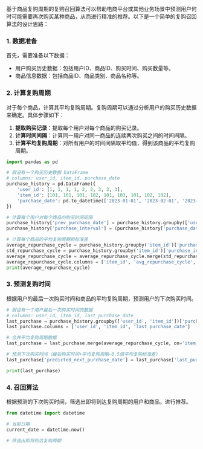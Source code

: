 基于商品复购周期的复购召回算法可以帮助电商平台或其他业务场景中预测用户何时可能需要再次购买某种商品，从而进行精准的推荐。以下是一个简单的复购召回算法的设计思路：

### 1. 数据准备

首先，需要准备以下数据：
- 用户购买历史数据：包括用户ID、商品ID、购买时间、购买数量等。
- 商品信息数据：包括商品ID、商品类别、商品名称等。

### 2. 计算复购周期

对于每个商品，计算其平均复购周期。复购周期可以通过分析用户的购买历史数据来确定。具体步骤如下：

1. **提取购买记录**：提取每个用户对每个商品的购买记录。
2. **计算时间间隔**：计算同一用户对同一商品的连续两次购买之间的时间间隔。
3. **计算平均复购周期**：对所有用户的时间间隔取平均值，得到该商品的平均复购周期。

```python
import pandas as pd

# 假设有一个购买历史数据 DataFrame
# columns: user_id, item_id, purchase_date
purchase_history = pd.DataFrame({
    'user_id': [1, 1, 1, 1, 2, 2, 3, 3, 3],
    'item_id': [101, 101, 101, 102, 101, 103, 101, 102, 102],
    'purchase_date': pd.to_datetime(['2023-01-01', '2023-02-01', '2023-03-01', '2023-01-15', '2023-01-10', '2023-01-20', '2023-01-05', '2023-02-05', '2023-03-05'])
})

# 计算每个用户对每个商品的购买时间间隔
purchase_history['prev_purchase_date'] = purchase_history.groupby(['user_id', 'item_id'])['purchase_date'].shift(1)
purchase_history['purchase_interval'] = (purchase_history['purchase_date'] - purchase_history['prev_purchase_date']).dt.days

# 计算每个商品的平均复购周期和标准差
average_repurchase_cycle = purchase_history.groupby('item_id')['purchase_interval'].mean().dropna().reset_index()
std_repurchase_cycle = purchase_history.groupby('item_id')['purchase_interval'].std(ddof=0).dropna().reset_index()
average_repurchase_cycle = average_repurchase_cycle.merge(std_repurchase_cycle, on='item_id', how='left')
average_repurchase_cycle.columns = ['item_id', 'avg_repurchase_cycle', 'std_repurchase_cycle']
print(average_repurchase_cycle)
```

### 3. 预测复购时间

根据用户的最后一次购买时间和商品的平均复购周期，预测用户的下次购买时间。

```python
# 假设有一个用户最后一次购买时间的数据
# columns: user_id, item_id, last_purchase_date
last_purchase = purchase_history.groupby(['user_id', 'item_id'])['purchase_date'].max().reset_index()
last_purchase.columns = ['user_id', 'item_id', 'last_purchase_date']

# 合并平均复购周期数据
last_purchase = last_purchase.merge(average_repurchase_cycle, on='item_id', how='left')

# 预测下次购买时间（最后购买时间+平均复购周期-0.5倍平均复购标准差）
last_purchase['predicted_next_purchase_date'] = last_purchase['last_purchase_date'] + pd.to_timedelta(last_purchase['avg_repurchase_cycle'], unit='d') - 0.5 * pd.to_timedelta(last_purchase['std_repurchase_cycle'], unit='d')

print(last_purchase)
```

### 4. 召回算法

根据预测的下次购买时间，筛选出即将到达复购周期的用户和商品，进行推荐。

```python
from datetime import datetime

# 当前日期
current_date = datetime.now()

# 筛选出即将到达复购周期
